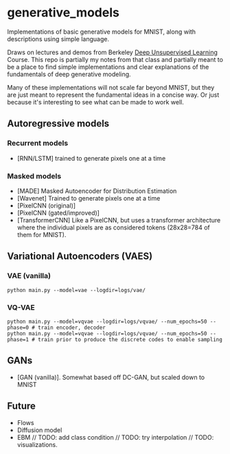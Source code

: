 # generative_models

Implementations of basic generative models for MNIST, along with descriptions using simple language.

Draws on lectures and demos from Berkeley [Deep Unsupervised Learning](https://sites.google.com/view/berkeley-cs294-158-sp20/) Course.
This repo is partially my notes from that class and partially meant to be a place to find simple implementations and clear explanations
of the fundamentals of deep generative modeling.

Many of these implementations will not scale far beyond MNIST, but they are just meant to represent the fundamental ideas
in a concise way. Or just because it's interesting to see what can be made to work well.

## Autoregressive models

### Recurrent models
- [RNN/LSTM] trained to generate pixels one at a time

### Masked models
- [MADE] Masked Autoencoder for Distribution Estimation
- [Wavenet] Trained to generate pixels one at a time
- [PixelCNN (original)]
- [PixelCNN (gated/improved)]
- [TransformerCNN] Like a PixelCNN, but uses a transformer architecture where the individual pixels are as considered tokens (28x28=784 of them for MNIST).

## Variational Autoencoders (VAES)

### VAE (vanilla)
```
python main.py --model=vae --logdir=logs/vae/
```
### VQ-VAE 

```
python main.py --model=vqvae --logdir=logs/vqvae/ --num_epochs=50 --phase=0 # train encoder, decoder
python main.py --model=vqvae --logdir=logs/vqvae/ --num_epochs=50 --phase=1 # train prior to produce the discrete codes to enable sampling
```

## GANs
- [GAN (vanilla)]. Somewhat based off DC-GAN, but scaled down to MNIST

## Future
- Flows
- Diffusion model
- EBM
// TODO: add class condition
// TODO: try interpolation
// TODO: visualizations.